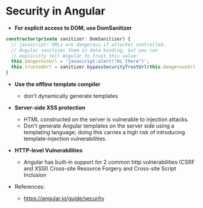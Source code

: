 # Security in Angular

- **For explicit access to DOM, use DomSanitizer**
```ts
constructor(private sanitizer: DomSanitizer) {
  // javascript: URLs are dangerous if attacker controlled.
  // Angular sanitizes them in data binding, but you can
  // explicitly tell Angular to trust this value:
  this.dangerousUrl = 'javascript:alert("Hi there")';
  this.trustedUrl = sanitizer.bypassSecurityTrustUrl(this.dangerousUrl);
}
```
- **Use the offline template compiler**
  - don't dynamically generate templates
- **Server-side XSS protection**
  - HTML constructed on the server is vulnerable to injection attacks.
  - Don't generate Angular templates on the server side using a templating language; doing this carries a high risk of introducing template-injection vulnerabilities.
- **HTTP-level Vulnerabilities**
  - Angular has built-in support for 2 common http vulnerabilities (CSRF and XSSI) Cross-site Resource Forgery and Cross-site Script Inclusion


- References:
  - https://angular.io/guide/security